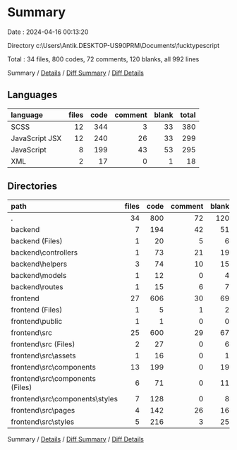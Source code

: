 # Summary

Date : 2024-04-16 00:13:20

Directory c:\\Users\\Antik.DESKTOP-US90PRM\\Documents\\fucktypescript

Total : 34 files,  800 codes, 72 comments, 120 blanks, all 992 lines

Summary / [Details](details.md) / [Diff Summary](diff.md) / [Diff Details](diff-details.md)

## Languages
| language | files | code | comment | blank | total |
| :--- | ---: | ---: | ---: | ---: | ---: |
| SCSS | 12 | 344 | 3 | 33 | 380 |
| JavaScript JSX | 12 | 240 | 26 | 33 | 299 |
| JavaScript | 8 | 199 | 43 | 53 | 295 |
| XML | 2 | 17 | 0 | 1 | 18 |

## Directories
| path | files | code | comment | blank | total |
| :--- | ---: | ---: | ---: | ---: | ---: |
| . | 34 | 800 | 72 | 120 | 992 |
| backend | 7 | 194 | 42 | 51 | 287 |
| backend (Files) | 1 | 20 | 5 | 6 | 31 |
| backend\\controllers | 1 | 73 | 21 | 19 | 113 |
| backend\\helpers | 3 | 74 | 10 | 15 | 99 |
| backend\\models | 1 | 12 | 0 | 4 | 16 |
| backend\\routes | 1 | 15 | 6 | 7 | 28 |
| frontend | 27 | 606 | 30 | 69 | 705 |
| frontend (Files) | 1 | 5 | 1 | 2 | 8 |
| frontend\\public | 1 | 1 | 0 | 0 | 1 |
| frontend\\src | 25 | 600 | 29 | 67 | 696 |
| frontend\\src (Files) | 2 | 27 | 0 | 6 | 33 |
| frontend\\src\\assets | 1 | 16 | 0 | 1 | 17 |
| frontend\\src\\components | 13 | 199 | 0 | 19 | 218 |
| frontend\\src\\components (Files) | 6 | 71 | 0 | 11 | 82 |
| frontend\\src\\components\\styles | 7 | 128 | 0 | 8 | 136 |
| frontend\\src\\pages | 4 | 142 | 26 | 16 | 184 |
| frontend\\src\\styles | 5 | 216 | 3 | 25 | 244 |

Summary / [Details](details.md) / [Diff Summary](diff.md) / [Diff Details](diff-details.md)